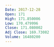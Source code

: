 ```yaml
---
Date: 2017-12-28
Open: 171
High: 171.850006
Low: 170.479996
Close: 171.080002
Adj Close: 169.73082
Volume: 16480200
---
```

